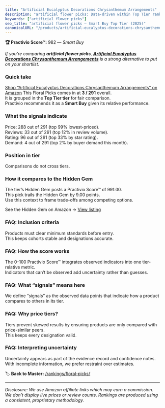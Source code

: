 ```yaml
---
title: "Artificial Eucalyptus Decorations Chrysanthemum Arrangements"
description: "artificial flower picks: Data-driven within Top Tier ranking using the Practivio Score™. Positioned by quality, value, demand, findability, momentum."
keywords: ["artificial flower picks"]
seo_title: "artificial flower picks — Smart Buy Top Tier (2025)"
canonicalURL: "/products/artificial-eucalyptus-decorations-chrysanthemum-arrangements-B0D1ZGJGQK/"
---
```


**🏆 Practivio Score™:** 982 — _Smart Buy_


*If you're comparing **artificial flower picks**, **[Artificial Eucalyptus Decorations Chrysanthemum Arrangements](https://www.amazon.com/dp/B0D1ZGJGQK?tag=practivio-20)** is a strong alternative to put on your shortlist.*
### Quick take
[Shop “Artificial Eucalyptus Decorations Chrysanthemum Arrangements” on Amazon](https://www.amazon.com/dp/B0D1ZGJGQK?tag=practivio-20)
This Floral Picks comes in at **3 / 291** overall.  
It is grouped in the **Top Tier tier** for fair comparison.  
Practivio recommends it as a **Smart Buy** given its relative performance.

### What the signals indicate
Price: 288 out of 291 (top 99% lowest-priced).  
Reviews: 33 out of 291 (top 12% in review volume).  
Rating: 96 out of 291 (top 33% by star rating).  
Demand: 4 out of 291 (top 2% by buyer demand this month).

### Position in tier
Comparisons do not cross tiers.

### How it compares to the Hidden Gem
The tier’s Hidden Gem posts a Practivio Score™ of 991.00.  
This pick trails the Hidden Gem by 9.00 points.  
Use this context to frame trade-offs among competing options.  

See the Hidden Gem on Amazon → [View listing](https://www.amazon.com/dp/B07TWJWTDV?tag=practivio-20)

### FAQ: Inclusion criteria
Products must clear minimum standards before entry.  
This keeps cohorts stable and designations accurate.

### FAQ: How the score works
The 0–100 Practivio Score™ integrates observed indicators into one tier-relative metric.  
Indicators that can’t be observed add uncertainty rather than guesses.

### FAQ: What “signals” means here
We define “signals” as the observed data points that indicate how a product compares to others in its tier.

### FAQ: Why price tiers?
Tiers prevent skewed results by ensuring products are only compared with price-similar peers.  
This keeps every designation valid.

### FAQ: Interpreting uncertainty
Uncertainty appears as part of the evidence record and confidence notes.  
With incomplete information, we prefer restraint over estimates.


🏷️ **Back to Master:** [/rankings/floral-picks/](/rankings/floral-picks/)

---
_Disclosure: We use Amazon affiliate links which may earn a commission. We don’t display live prices or review counts. Rankings are produced using a consistent, proprietary methodology._
